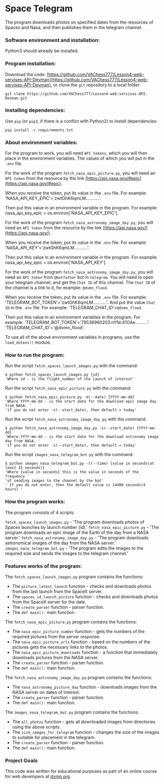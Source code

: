 # Space Telegram

The program downloads photos on specified dates from the resources of Spacex and Nasa, and then publishes them in the telegram channel.

### Software environment and installation:

Python3 should already be installed.

### Program installation:

Download the code: [https://github.com/VAChess777/Lesson4-web-servises-API-Devman](https://github.com/VAChess777/Lesson4-web-servises-API-Devman), or clone the `git` repository to a local folder:
```
git clone https://github.com/VAChess777/Lesson4-web-servises-API-Devman.git
```

### Installing dependencies:
 
Use `pip` (or `pip3`, if there is a conflict with Python2) to install dependencies:
```bach
pip install -r requirements.txt
```

### About environment variables:

For the program to work, you will need `API tokens`, which you will then place in the 
environment variables.  The values of which you will put in the `.env` file.

For the work of the program `fetch_nasa_epic_picture.py`, you will need an `API token` from the resource
by the link [https://api.nasa.gov/#epic](https://api.nasa.gov/#epic). 

When you receive the token, put its value in the `.env` file.
For example: 'NASA_API_KEY_EPIC'='zwtGhK6qmLM...........'.

Then put this value in an environment variable in the program.
For example: nasa_api_key_epic = os.environ['NASA_API_KEY_EPIC'].

For the work of the program `fetch_nasa_astronomy_image_day.py`, you will need an `API token` from the resource
by the link [https://api.nasa.gov/](https://api.nasa.gov/).

When you receive the token, put its value in the `.env` file.
For example: 'NASA_API_KEY'='zwtGhK6qmLM...........'.

Then put this value in an environment variable in the program.
For example: nasa_api_key_epic = os.environ['NASA_API_KEY'].

For the work of the program `fetch_nasa_astronomy_image_day.py`, you will need an `API token` from `@botfather`
bot in `telegram`. You will need to open your telegram channel, and get the `Chat ID` of this channel.
The `Chat ID` of the channel is a link to it, for example: `@dvmn_flood`.

When you receive the token, put its value in the `.env` file.
For example: 'TELEGRAM_BOT_TOKEN'='zwtGhK6qmLM...........'.
And put the value `Chat ID` in the `.env` file.
For example: 'TELEGRAM_CHAT_ID'=`@dvmn_flood`.

Then put this value in an environment variables in the program.
For example: 
'TELEGRAM_BOT_TOKEN'='78536960203:nYNc41OAe..........'.
'TELEGRAM_CHAT_ID'='@dvmn_flood'.

To use all of the above environment variables in programs, use the `load_dotenv()` module.

### How to run the program:

Run the script ```fetch_spacex_launch_images.py``` with the command:
```bach
$ python fetch_spacex_launch_images.py {id}
'Where id - is the flight_number of the launch of interest'
```
Run the script ```fetch_nasa_epic_picture.py``` with the command:
```bach
$ python fetch_nasa_epic_picture.py -d(--date) {YYYY-mm-dd}
'Where YYYY-mm-dd - is the start date for the download epic image day from NASA. '
'if you do not enter -s(--start_date), then default = today'
```
Run the script ```fetch_nasa_astronomy_image_day.py``` with the command:
```bach
$ python fetch_nasa_astronomy_image_day.py -s(--start_date) {YYYY-mm-dd}
'Where YYYY-mm-dd - is the start date for the download astronomy image day from NASA. '
'if you do not enter -s(--start_date), then default = today'
```
Run the script ```images_nasa_telegram_bot.py``` with the command:
```bach
$ python images_nasa_telegram_bot.py -t(--time) {value in seconds(at least 15 seconds)}
'Where {value in seconds} this is the value in seconds of the frequency '
'of sending images to the channel by the bot'
' If you do not enter, then the default value is 14400 seconds(4 hours) '
```

### How the program works:

The program consists of 4 scripts:

```fetch_spacex_launch_images.py``` - 'The program downloads photos of Spacex launches by launch number (id).'
```fetch_nasa_epic_picture.py``` - 'The program downloads an epic image of the Earth of the day from a NASA server.'
```fetch_nasa_astronomy_image_day.py``` -  'The program downloads astronomical images of the day from the NASA server.'
```images_nasa_telegram_bot.py``` - 'The program edits the images to the required size and sends the images to the telegram channel.'
            

### Features works of the program:

The `fetch_spacex_launch_images.py` program contains the functions:

* The `picture_latest_launch` function - checks and downloads photos from the last launch from the SpaceX server.
* The `spacex_id_launch_picture` function - checks and downloads photos from the SpaceX server for the date.
* The `create_parser` function - parser function.
* The `def main():` main function.

The `fetch_nasa_epic_picture.py` program contains the functions:

* The `nasa_epic_picture_number` function - gets the numbers of the required pictures from the server response.
* The `nasa_epic_picture_urls` function - based on the numbers of the pictures gets the necessary links to the photos.
* The `nasa_epic_picture_downloads` function - a function that immediately downloads pictures from the NASA server.
* The `create_parser` function - parser function.
* The `def main():` main function.

The `fetch_nasa_astronomy_image_day.py` program contains the functions:

* The `nasa_astronomy_picture_day` function - downloads images from the NASA server on dates of interest.
* The `create_parser` function - parser function.
* The `def main():` main function.

The `images_nasa_telegram_bot.py` program contains the functions:

* The `all_photos` function - gets all downloaded images from directories using the above scripts.
* The `size_images_for_telegram` function - changes the size of the images to suitable for placement in the telegram.
* The `create_parser` function - parser function.
* The `def main():` main function.

### Project Goals

This code was written for educational purposes as part of an online course for web developers at [dvmn.org](https://dvmn.org/).
